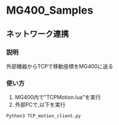 # MG400_Samples
## ネットワーク連携
### 説明
外部機器からTCPで移動座標をMG400に送る

### 使い方
1. MG400内で"TCPMotion.lua"を実行
2. 外部PCで,以下を実行
```
Python3 TCP_motion_client.py
```

